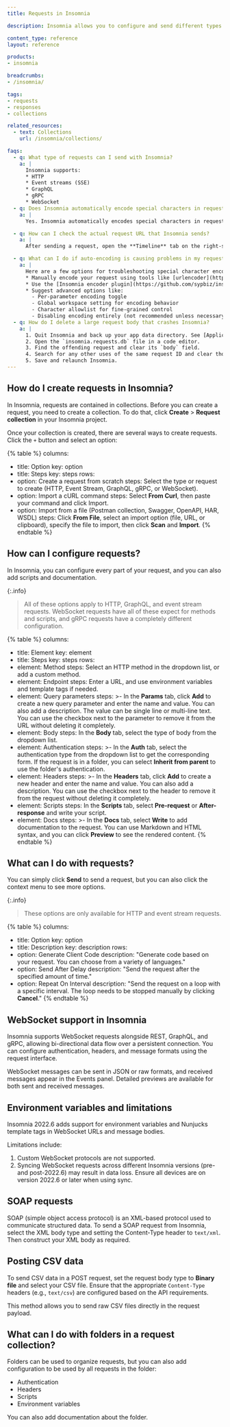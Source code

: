 ```yaml
---
title: Requests in Insomnia

description: Insomnia allows you to configure and send different types of requests.

content_type: reference
layout: reference

products:
- insomnia

breadcrumbs:
- /insomnia/

tags:
- requests
- responses
- collections

related_resources:
  - text: Collections
    url: /insomnia/collections/

faqs:
  - q: What type of requests can I send with Insomnia?
    a: |
      Insomnia supports:
      * HTTP
      * Event streams (SSE)
      * GraphQL
      * gRPC
      * WebSocket
  - q: Does Insomnia automatically encode special characters in request URLs?
    a: |
      Yes. Insomnia automatically encodes special characters in request URLs. This behavior ensures proper formatting for HTTP requests, but it may cause issues for users who intentionally want to send unencoded characters.

  - q: How can I check the actual request URL that Insomnia sends?
    a: |
      After sending a request, open the **Timeline** tab on the right-side panel. This shows the exact encoded request that was transmitted, allowing you to verify how special characters were handled.

  - q: What can I do if auto-encoding is causing problems in my request?
    a: |
      Here are a few options for troubleshooting special character encoding issues:
      * Manually encode your request using tools like [urlencoder](https://www.urlencoder.org/) or [W3Schools](https://www.w3schools.com/tags/ref_urlencode.ASP)
      * Use the [Insomnia encoder plugin](https://github.com/sypbiz/insomnia-plugin-encode-uri)
      * Suggest advanced options like:
        - Per-parameter encoding toggle
        - Global workspace setting for encoding behavior
        - Character allowlist for fine-grained control
        - Disabling encoding entirely (not recommended unless necessary)
  - q: How do I delete a large request body that crashes Insomnia?
    a: |
      1. Quit Insomnia and back up your app data directory. See [Application Data](https://docs.insomnia.rest/insomnia/application-data) for location info.
      2. Open the `insomnia.requests.db` file in a code editor.
      3. Find the offending request and clear its `body` field.
      4. Search for any other uses of the same request ID and clear those `body` fields as well.
      5. Save and relaunch Insomnia.
---
```


## How do I create requests in Insomnia?

In Insomnia, requests are contained in collections. Before you can create a request, you need to create a collection. To do that, click **Create** > **Request collection** in your Insomnia project.

Once your collection is created, there are several ways to create requests. Click the `+` button and select an option:

{% table %}
columns:
  - title: Option
    key: option
  - title: Steps
    key: steps
rows:
  - option: Create a request from scratch
    steps: Select the type or request to create (HTTP, Event Stream, GraphQL, gRPC, or WebSocket).
  - option: Import a cURL command
    steps: Select **From Curl**, then paste your command and click Import.
  - option: Import from a file (Postman collection, Swagger, OpenAPI, HAR, WSDL)
    steps: Click **From File**, select an import option (file, URL, or clipboard), specify the file to import, then click **Scan** and **Import**.
{% endtable %}

## How can I configure requests?

In Insomnia, you can configure every part of your request, and you can also add scripts and documentation.

{:.info}
> All of these options apply to HTTP, GraphQL, and event stream requests. WebSocket requests have all of these expect for methods and scripts, and gRPC requests have a completely different configuration. <!-- Link to gRPC docs? -->

{% table %}
columns:
  - title: Element
    key: element
  - title: Steps
    key: steps
rows:
  - element: Method
    steps: Select an HTTP method in the dropdown list, or add a custom method.
  - element: Endpoint
    steps: Enter a URL, and use environment variables and template tags if needed.
  - element: Query parameters
    steps: >-
      In the **Params** tab, click **Add** to create a new query parameter and enter the name and value. You can also add a description. The value can be single line or multi-line text. You can use the checkbox next to the parameter to remove it from the URL without deleting it completely.
  - element: Body
    steps: In the **Body** tab, select the type of body from the dropdown list.
  - element: Authentication
    steps: >-
      In the **Auth** tab, select the authentication type from the dropdown list to get the corresponding form. If the request is in a folder, you can select **Inherit from parent** to use the folder's authentication.
  - element: Headers
    steps: >-
      In the **Headers** tab, click **Add** to create a new header and enter the name and value. You can also add a description. You can use the checkbox next to the header to remove it from the request without deleting it completely.
  - element: Scripts
    steps: In the **Scripts** tab, select **Pre-request** or **After-response** and write your script.
  - element: Docs
    steps: >-
      In the **Docs** tab, select **Write** to add documentation to the request. You can use Markdown and HTML syntax, and you can click **Preview** to see the rendered content.
{% endtable %}


## What can I do with requests?

You can simply click **Send** to send a request, but you can also click the context menu to see more options.

{:.info}
> These options are only available for HTTP and event stream requests.

{% table %}
columns:
  - title: Option
    key: option
  - title: Description
    key: description
rows:
  - option: Generate Client Code
    description: "Generate code based on your request. You can choose from a variety of languages."
  - option: Send After Delay
    description: "Send the request after the specified amount of time."
  - option: Repeat On Interval
    description: "Send the request on a loop with a specific interval. The loop needs to be stopped manually by clicking **Cancel**."
{% endtable %}


## WebSocket support in Insomnia

Insomnia supports WebSocket requests alongside REST, GraphQL, and gRPC, allowing bi-directional data flow over a persistent connection. You can configure authentication, headers, and message formats using the request interface.

WebSocket messages can be sent in JSON or raw formats, and received messages appear in the Events panel. Detailed previews are available for both sent and received messages.

## Environment variables and limitations

Insomnia 2022.6 adds support for environment variables and Nunjucks template tags in WebSocket URLs and message bodies.

Limitations include:

1. Custom WebSocket protocols are not supported.
2. Syncing WebSocket requests across different Insomnia versions (pre- and post-2022.6) may result in data loss. Ensure all devices are on version 2022.6 or later when using sync.

## SOAP requests

SOAP (simple object access protocol) is an XML-based protocol used to communicate structured data. To send a SOAP request from Insomnia, select the XML body type and setting the Content-Type header to `text/xml`. Then construct your XML body as required.

## Posting CSV data

To send CSV data in a POST request, set the request body type to **Binary file** and select your CSV file. Ensure that the appropriate `Content-Type` headers (e.g., `text/csv`) are configured based on the API requirements.

This method allows you to send raw CSV files directly in the request payload.


## What can I do with folders in a request collection?

Folders can be used to organize requests, but you can also add configuration to be used by all requests in the folder:

* Authentication
* Headers
* Scripts
* Environment variables

You can also add documentation about the folder.